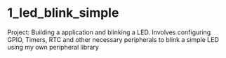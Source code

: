 # 1_led_blink_simple
Project: Building a application and blinking a LED. Involves configuring GPIO, Timers, RTC and other necessary peripherals to blink a simple LED using my own peripheral library
